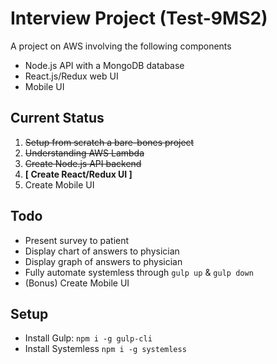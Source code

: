
# Interview Project (Test-9MS2)
A project on AWS involving the following components
- Node.js API with a MongoDB database
- React.js/Redux web UI
- Mobile UI

## Current Status
1. ~~Setup from scratch a bare-bones project~~
2. ~~Understanding AWS Lambda~~
3. ~~Create Node.js API backend~~
4.  **[ Create React/Redux UI ]**
5. Create Mobile UI

## Todo
- Present survey to patient
- Display chart of answers to physician
- Display graph of answers to physician
- Fully automate systemless through `gulp up` & `gulp down`
- (Bonus) Create Mobile UI

## Setup
- Install Gulp: `npm i -g gulp-cli`
- Install Systemless `npm i -g systemless`
